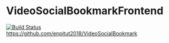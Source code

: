 # VideoSocialBookmarkFrontend

[![Build Status](https://travis-ci.com/enpitut2018/VideoSocialBookmarkFrontend.svg?branch=master)](https://travis-ci.com/enpitut2018/VideoSocialBookmarkFrontend)  
https://github.com/enpitut2018/VideoSocialBookmark
